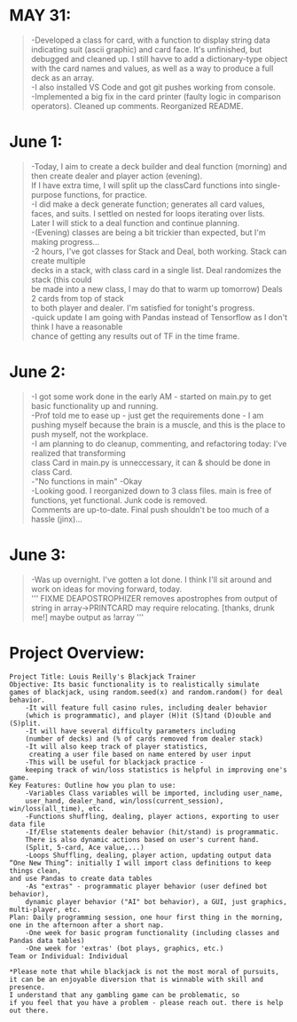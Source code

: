 # MAY 31:
> -Developed a class for card, with a function to display string data indicating suit (ascii graphic) and card face. It's unfinished, but debugged and cleaned up. I still havve to add a dictionary-type object with the card names and values, as well as a way to produce a full deck as an array.\
> -I also installed VS Code and got git pushes working from console.\
> -Implemented a big fix in the card printer (faulty logic in comparison operators). Cleaned up comments. Reorganized README.
 
 # June 1:
 > -Today, I aim to create a deck builder and deal function (morning) and then create dealer and player action (evening).\
  If I have extra time, I will split up the classCard functions into single-purpose functions, for practice.\
> -I did make a deck generate function; generates all card values, faces, and suits. I settled on nested for loops iterating over lists.\
Later I will stick to a deal function and continue planning.\
> -(Evening) classes are being a bit trickier than expected, but I'm making progress...\
> -2 hours, I've got classes for Stack and Deal, both working. Stack can create multiple\
decks in a stack, with class card in a single list. Deal randomizes the stack (this could\
be made into a new class, I may do that to warm up tomorrow) Deals 2 cards from top of stack\
to both player and dealer. I'm satisfied for tonight's progress.  
> -quick update I am going with Pandas instead of Tensorflow as I don't think I have a reasonable\
chance of getting any results out of TF in the time frame.

# June 2:
> -I got some work done in the early AM - started on main.py to get basic functionality up and running.\
> -Prof told me to ease up - just get the requirements done - I am pushing myself because the brain is a muscle,
and this is the place to push myself, not the workplace.\
> -I am planning to do cleanup, commenting, and refactoring today: I've realized that transforming  
class Card in main.py is unneccessary, it can & should be done in class Card.\
> -"No functions in main" -Okay\
> -Looking good. I reorganized down to 3 class files. main is free of functions, yet functional. Junk code is removed.  
Comments are up-to-date. Final push shouldn't be too much of a hassle (jinx)...

# June 3:
> -Was up overnight. I've gotten a lot done. I think I'll sit around and work on ideas for moving forward, today.  
'''
FIXME DEAPOSTROPHIZER
removes apostrophes from output of string in array->PRINTCARD
may require relocating. [thanks, drunk me!]
maybe output as !array
'''


# Project Overview:

    Project Title: Louis Reilly's Blackjack Trainer
    Objective: Its basic functionality is to realistically simulate 
    games of blackjack, using random.seed(x) and random.random() for deal behavior.
        -It will feature full casino rules, including dealer behavior 
        (which is programmatic), and player (H)it (S)tand (D)ouble and (S)plit.
        -It will have several difficulty parameters including 
        (number of decks) and (% of cards removed from dealer stack)
        -It will also keep track of player statistics,
         creating a user file based on name entered by user input
        -This will be useful for blackjack practice - 
        keeping track of win/loss statistics is helpful in improving one's game.
    Key Features: Outline how you plan to use:
        -Variables Class variables will be imported, including user_name, 
        user_hand, dealer_hand, win/loss(current_session), win/loss(all_time), etc.
        -Functions shuffling, dealing, player actions, exporting to user data file
        -If/Else statements dealer behavior (hit/stand) is programmatic. 
        There is also dynamic actions based on user's current hand. 
        (Split, 5-card, Ace value,...)
        -Loops Shuffling, dealing, player action, updating output data
    “One New Thing”: initially I will import class definitions to keep things clean, 
    and use Pandas to create data tables
        -As "extras" - programmatic player behavior (user defined bot behavior), 
        dynamic player behavior ("AI" bot behavior), a GUI, just graphics, multi-player, etc.
    Plan: Daily programming session, one hour first thing in the morning, 
    one in the afternoon after a short nap. 
        -One week for basic program functionality (including classes and Pandas data tables)
        -One week for 'extras' (bot plays, graphics, etc.)
    Team or Individual: Individual

    *Please note that while blackjack is not the most moral of pursuits, 
    it can be an enjoyable diversion that is winnable with skill and presence. 
    I understand that any gambling game can be problematic, so
    if you feel that you have a problem - please reach out. there is help out there.